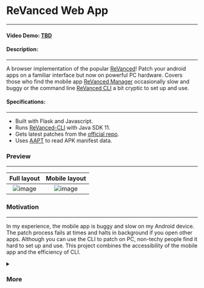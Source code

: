 # ReVanced Web App
---
#### Video Demo:  [TBD](https://youtu.be/dQw4w9WgXcQ)
#### Description:
---
A browser implementation of the popular [ReVanced](https://github.com/ReVanced)!
Patch your android apps on a familiar interface but now on powerful PC hardware.
Covers those who find the mobile app [ReVanced Manager](https://github.com/revanced/revanced-manager) occasionally slow and buggy 
or the command line [ReVanced CLI](https://github.com/revanced/revanced-cli) a bit cryptic to set up and use.

#### Specifications:
---
- Built with Flask and Javascript. 
- Runs [ReVanced-CLI](https://github.com/revanced/revanced-cli) with Java SDK 11.
- Gets latest patches from the [official repo](https://raw.githubusercontent.com/ReVanced/revanced-patches/main/patches.json).
- Uses [AAPT](https://developer.android.com/tools/aapt2) to read APK manifest data.

### Preview
---
Full layout             |  Mobile layout
:-------------------------:|:-------------------------:
![image](https://github.com/Exconvinced/revanced-web-app/assets/139973199/68cc22b6-c6e9-4c03-9fe7-d1c896676a32)  |  ![image](https://github.com/Exconvinced/revanced-web-app/assets/139973199/6a173757-c7ac-4fbc-84e4-a7d2ae391312)

### Motivation
---
In my experience, the mobile app is buggy and slow on my Android device. 
The patch process fails at times and halts in background if you open other apps. 
Although you can use the CLI to patch on PC, non-techy people find it hard to set up and use.
This project combines the accessibility of the mobile app and the efficiency of CLI.

<details>
<summary><h3>More</h3></summary>
  I needed to build something for the <a href="https://www.edx.org/course/introduction-computer-science-harvardx-cs50x">CS50</a> final project.
  This is relatively easier compared to solving the Tideman problem set!
  <br><br>
  I learned about the communication logic behind app routes in Flask and event sources in Javascript. 
  This is a good beginner project but I should have studied about proper coding paradigms for writing cleaner code.
  I completed this project in 3 days, thanks to ChatGPT for helping me troubleshoot errors.
</details>
